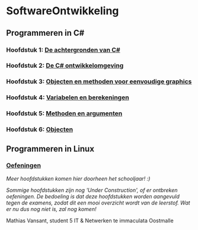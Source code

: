 # SoftwareOntwikkeling
## Programmeren in C#
### Hoofdstuk 1: [De achtergronden van C#](https://github.com/MathiasV-immalle/portfolio/blob/master/EigenNotities/Hoofdstuk1.md)
### Hoofdstuk 2: [De C# ontwikkelomgeving](https://github.com/MathiasV-immalle/portfolio/blob/master/EigenNotities/Hoofdstuk2.md)
### Hoofdstuk 3: [Objecten en methoden voor eenvoudige graphics](https://github.com/MathiasV-immalle/portfolio/blob/master/EigenNotities/Hoofdstuk3.md)
### Hoofdstuk 4: [Variabelen en berekeningen](https://github.com/MathiasV-immalle/portfolio/blob/master/EigenNotities/Hoofdstuk4.md)
### Hoofdstuk 5: [Methoden en argumenten](https://github.com/MathiasV-immalle/portfolio/blob/master/EigenNotities/Hoofdstuk5.md)
### Hoofdstuk 6: [Objecten](https://github.com/MathiasV-immalle/portfolio/blob/master/EigenNotities/Hoofdstuk6.md)
## Programmeren in Linux
### [Oefeningen](https://github.com/MathiasV-immalle/portfolio/blob/master/Linux/Oefeningen/Oefeningen.md)
*Meer hoofdstukken komen hier doorheen het schooljaar! :)*

*Sommige hoofdstukken zijn nog 'Under Construction', of er ontbreken oefeningen. De bedoeling is dat deze hoofdstukken worden aangevuld tegen de examens, zodat dit een mooi overzicht wordt van de leerstof. Wat er nu dus nog niet is, zal nog komen!*

Mathias Vansant, student 5 IT & Netwerken te immaculata Oostmalle
